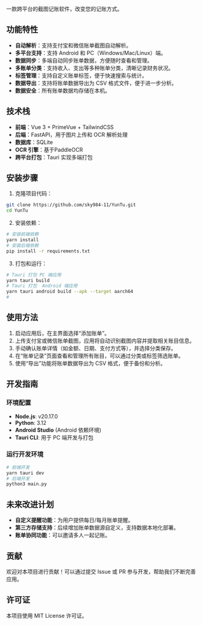 一款跨平台的截图记账软件，改变您的记账方式。

## 功能特性

- **自动解析**：支持支付宝和微信账单截图自动解析。
- **多平台支持**：支持 Android 和 PC（Windows/Mac/Linux）端。
- **数据同步**：多端自动同步账单数据，方便随时查看和管理。
- **多账单分类**：支持收入、支出等多种账单分类，清晰记录财务状况。
- **标签管理**：支持自定义账单标签，便于快速搜索与统计。
- **数据导出**：支持将账单数据导出为 CSV 格式文件，便于进一步分析。
- **数据安全**：所有账单数据均存储在本机。

## 技术栈

- **前端**：Vue 3 + PrimeVue + TailwindCSS
- **后端**：FastAPI，用于图片上传和 OCR 解析处理
- **数据库**：SQLite
- **OCR 引擎**：基于PaddleOCR
- **跨平台打包**：Tauri  实现多端打包

## 安装步骤

1. 克隆项目代码：

```bash
git clone https://github.com/sky984-11/YunTu.git
cd YunTu
```
    
2. 安装依赖：

```bash
# 安装前端依赖 
yarn install 
# 安装后端依赖 
pip install -r requirements.txt
```
    
3. 打包和运行：

```bash
# Tauri 打包 PC 端应用 
yarn tauri build
# Tauri 打包  Android 端应用 
yarn tauri android build --apk --target aarch64
#
```

## 使用方法

1. 启动应用后，在主界面选择“添加账单”。
2. 上传支付宝或微信账单截图，应用将自动识别截图内容并提取相关账目信息。
3. 手动确认账单详情（如金额、日期、支付方式等），并选择分类保存。
4. 在“账单记录”页面查看和管理所有账目，可以通过分类或标签筛选账单。
5. 使用“导出”功能将账单数据导出为 CSV 格式，便于备份和分析。

## 开发指南

### 环境配置

- **Node.js**: v20.17.0
- **Python**: 3.12
- **Android Studio** (Android 依赖环境)
- **Tauri CLI**: 用于 PC 端开发与打包

### 运行开发环境

```bash
# 前端开发 
yarn tauri dev  
# 后端开发 
python3 main.py
```

## 未来改进计划

- **自定义提醒功能**：为用户提供每日/每月账单提醒。
- **第三方存储支持**：后续增加账单数据源自定义，支持数据本地化部署。
- **账单协同功能**：可以邀请多人一起记账。

## 贡献

欢迎对本项目进行贡献！可以通过提交 Issue 或 PR 参与开发，帮助我们不断完善应用。

## 许可证

本项目使用 MIT License 许可证。
